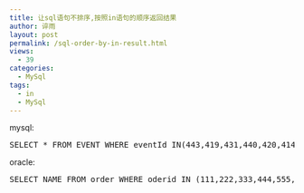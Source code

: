 ```yaml
---
title: 让sql语句不排序,按照in语句的顺序返回结果
author: 谇雨
layout: post
permalink: /sql-order-by-in-result.html
views:
  - 39
categories:
  - MySql
tags:
  - in
  - MySql
---
```

mysql:

<pre class="lang:tsql decode:true " >SELECT * FROM EVENT WHERE eventId IN(443,419,431,440,420,414,509)  ORDER BY INSTR(',443,419,431,440,420,414,509,',CONCAT(',',eventId,','))</pre>

oracle:

<pre class="lang:tsql decode:true " >SELECT NAME FROM order WHERE oderid IN (111,222,333,444,555,666) ORDER BY INSTR('111,222,333,444,555,666',orderid)</pre>